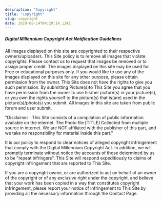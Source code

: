 ```yaml
---
description: "Copyright"
title: "Copyright"
slug: copyright
date: 2020-08-14T04:29:14.124Z
---
```


##### Digital Millennium Copyright Act Notification Guidelines

All images displayed on this site are copyrighted to their respective owners/uploaders. This Site policy is to remove all images that violate copyrights. Please contact us to request that images be removed or to assign proper credit. The images displayed on this site may be used for Free or educational purposes only. If you would like to use any of the images displayed on this site for any other purpose, please obtain permission from the owner. This Site does not have the rights to give you such permission. By submitting Picture(s)to This Site you agree that you have permission from the owner to use his/her picture(s) in your picture(s), or you own the rights yourself to the picture(s) that is(are) used in the picture(s)/photo(s) you submit. All images in this site are taken from public forum and user submit.

"Disclaimer : This Site consists of a compilation of public information available on the internet. The Photo file [TITLE] Collected from multiple source in internet. We are NOT affiliated with the publisher of this part, and we take no responsibility for material inside this part."

It is our policy to respond to clear notices of alleged copyright infringement that comply with the Digital Millennium Copyright Act. In addition, we will promptly terminate without notice the accounts of those determined by us to be "repeat infringers". This Site will respond expeditiously to claims of copyright infringement that are reported to This Site.

If you are a copyright owner, or are authorized to act on behalf of an owner of the copyright or of any exclusive right under the copyright, and believe that your work has been copied in a way that constitutes copyright infringement, please report your notice of infringement to This Site by providing all the necessary information through the Contact Page.
